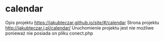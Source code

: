 # calendar
Opis projektu
https://jakubteczar.github.io/site/#/calendar
Strona projektu
http://jakubteczar.j.pl/calendar/
Uruchomienie projektu jest nie możliwe ponieważ nie posiada on pliku conect.php

